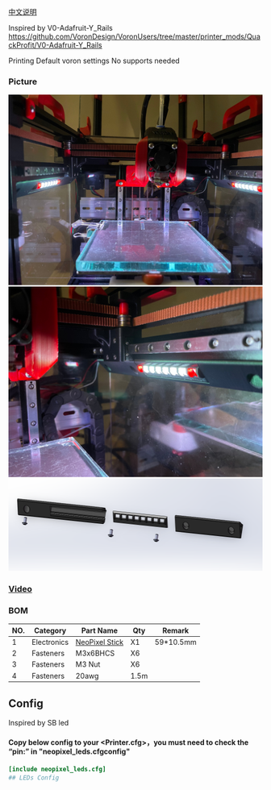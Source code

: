 [中文说明](readmeCN.md)

Inspired by V0-Adafruit-Y_Rails
https://github.com/VoronDesign/VoronUsers/tree/master/printer_mods/QuackProfit/V0-Adafruit-Y_Rails

Printing
Default voron settings
No supports needed

### Picture
![图片](Picture/IMG_6871.jpg)
![图片](Picture/IMG_6873.jpg)
![图片](Picture/Bom.png)
### [Video](3D/V0_NeoPixel_SticksB.avi)

### BOM
|NO.	|Category	|Part Name	|Qty	|Remark
|--|--|--|--|--|
|1	|Electronics	|[NeoPixel Stick](https://item.taobao.com/item.htm?spm=a1z09.2.0.0.7ca02e8djWSvge&id=623844944291&_u=dkh2792dc2)	|X1	|59*10.5mm
|2	|Fasteners|M3x6BHCS		|X6	|
|3	|Fasteners|M3 Nut		|X6	|
|4	|Fasteners|20awg		|1.5m	|

## Config
Inspired by SB led
#### Copy below config to your <Printer.cfg>，you must need to check the **“pin:” in "neopixel_leds.cfgconfig"** 
```ini
[include neopixel_leds.cfg]
## LEDs Config
```
